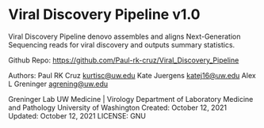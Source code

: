 # Viral Discovery Pipeline v1.0
Viral Discovery Pipeline denovo assembles and aligns Next-Generation Sequencing reads for viral discovery and outputs summary statistics.

Github Repo: https://github.com/Paul-rk-cruz/Viral_Discovery_Pipeline
 
Authors:
 Paul RK Cruz <kurtisc@uw.edu>
 Kate Juergens <katej16@uw.edu>
 Alex L Greninger <agrening@uw.edu>

Greninger Lab
UW Medicine | Virology
Department of Laboratory Medicine and Pathology
University of Washington
Created: October 12, 2021
Updated: October 12, 2021
LICENSE: GNU
